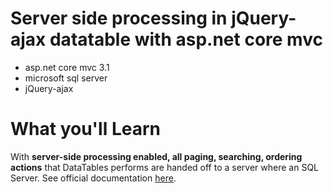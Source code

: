 # Server side processing in jQuery-ajax datatable with asp.net core mvc
- asp.net core mvc 3.1
- microsoft sql server
- jQuery-ajax

# What you'll Learn
With **server-side processing enabled, all paging, searching, ordering actions** that DataTables performs are handed off to a server where an SQL Server.
See official documentation [here](https://www.google.com).

